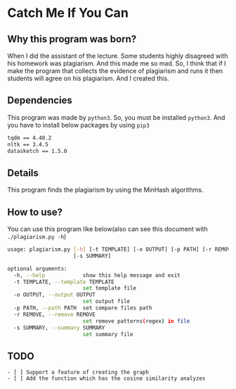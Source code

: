 # Catch Me If You Can

## Why this program was born?

When I did the assistant of the lecture. Some students highly disagreed with his homework was plagiarism. And this made me so mad. So, I think that if I make the program that collects the evidence of plagiarism and runs it then students will agree on his plagiarism. And I created this.

## Dependencies

This program was made by `python3`. So, you must be installed `python3`. And you have to install below packages by using `pip3`

```bash
tqdm == 4.40.2
nltk == 3.4.5
datasketch == 1.5.0
```

## Details

This program finds the plagiarism by using the MinHash algorithms.

## How to use?

You can use this program like below(also can see this document with `./plagiarism.py -h`)

```bash
usage: plagiarism.py [-h] [-t TEMPLATE] [-o OUTPUT] [-p PATH] [-r REMOVE]
                     [-s SUMMARY]

optional arguments:
  -h, --help            show this help message and exit
  -t TEMPLATE, --template TEMPLATE
                        set template file
  -o OUTPUT, --output OUTPUT
                        set output file
  -p PATH, --path PATH  set compare files path
  -r REMOVE, --remove REMOVE
                        set remove patterns(regex) in file
  -s SUMMARY, --summary SUMMARY
                        set summary file
```

## TODO

```
- [ ] Support a feature of creating the graph
- [ ] Add the function which has the cosine similarity analyzes
```
